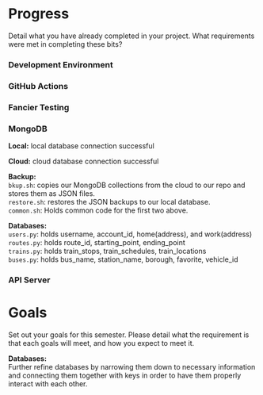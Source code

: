 # Progress

Detail what you have already completed in your project. What requirements were met in completing these bits?

### Development Environment

### GitHub Actions

### Fancier Testing

### MongoDB

**Local:** local database connection successful <br>

**Cloud:** cloud database connection successful <br>

**Backup:** <br>
`bkup.sh`: copies our MongoDB collections from the cloud to our repo and stores them as JSON files. <br>
`restore.sh`: restores the JSON backups to our local database. <br>
`common.sh`: Holds common code for the first two above. <br>

**Databases:** <br>
`users.py`: holds username, account_id, home(address), and work(address) <br>
`routes.py`: holds route_id, starting_point, ending_point <br>
`trains.py`: holds train_stops, train_schedules, train_locations <br>
`buses.py`: holds bus_name, station_name, borough, favorite, vehicle_id <br>

### API Server

# Goals

Set out your goals for this semester. Please detail what the requirement is that each goals will meet, and how you expect to meet it.

**Databases:** <br>
Further refine databases by narrowing them down to necessary information and connecting them together with keys in order to have them properly interact with each other.
